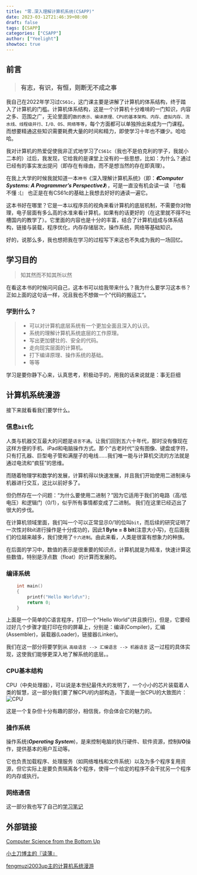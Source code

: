 ```yaml
---
title: "零.深入理解计算机系统(CSAPP)"
date: 2023-03-12T21:46:39+08:00
draft: false
tags: [CSAPP]
categories: ["CSAPP"]
author: ["Yeelight"]
showtoc: true
---
```


## 前言
>
>### 有志，有识，有恒，则断无不成之事

我自己在2022年学习过`CS61c`，这门课主要是讲解了计算机的体系结构，终于踏入了计算机的门槛。计算机体系结构，这是一个计算机十分难啃的一门知识，内容之多、范围之广，无论里面的`数的表示、编译原理、CPU的基本架构、内存、虚拟内存、流水线、线程级并行、I/O、OS、网络等等`，每个方面都可以单独拎出来成为一门课程。而想要精通这些知识需要耗费大量的时间和精力，即使学习十年也不嫌少。哈哈哈。

我对计算机的热爱促使我非正式地学习了`CS61c`（我也不是伯克利的学子，我就小二本的）过后，我发现，它给我的是课堂上没有的一些思想，比如：为什么？通过已经有的事实发出提问（即存在有缘由，而不是想当然的存在即真理）。

在我上大学的时候我就知道一本`神书`《深入理解计算机系统》（即：***《Computer Systems: A Programmer’s Perspective》***），可是一直没有机会读一读 『也看不懂 :(』  也正是在有CS61c的基础上我想去好好的通读一遍它。

这本书好在哪里？它是一本以程序员的视角来看计算机的底层机制，不需要你对物理，电子层面有多么高的水准来看计算机，如果有的话更好的（在这里就不得不吐槽国内的教学了）。它里面的内容也是十分的丰富，结合了计算机组成与体系结构，链接与装载，程序优化，内存存储层次，操作系统，网络等基础知识。

好的，说那么多，我也想把我在学习的过程写下来这也不失成为我的一场回忆。

## 学习目的
>
> 知其然而不知其所以然

在看这本书的时候问问自己，这本书可以给我带来什么？我为什么要学习这本书？正如上面的这句话一样，况且我也不想做一个”代码的搬运工“。

### 学到什么？

> - 可以对计算机底层系统有一个更加全面且深入的认识。
> - 系统的理解计算机系统底层的工作原理。
> - 写出更加健壮的、安全的代码。
> - 走向现实层面的计算机。
> - 打下编译原理、操作系统的基础。
> - 等等

学习是要你静下心来，认真思考，积极动手的，用我的话来说就是：事无巨细

## 计算机系统漫游

接下来就看看我们要学什么。

### 信息`bit`化

人类与机器交互最大的问题是`语言不通`。让我们回到五六十年代，那时没有像现在这样方便的手机、iPad和电脑操作方式。那个"古老时代"没有图像、键盘或字符，只有打孔器、巨型电子管和满屋子的电线......我们唯一能与计算机交流的方法就是通过电流和“疯狂”的思维。

而随着物理学和数学的发展，计算机得以快速发展，并且我们开始使用二进制来与机器进行交互，这比以前好多了。

但仍然存在一个问题：“为什么要使用二进制？”因为它适用于我们的电路（高/低电压）和逻辑门（0/1），似乎所有事情都变成了二进制。 我们在这里已经迈出了很大的步伐。

在计算机领域里面，我们叫一个可以正常显示0/1的位叫`bit`，而后续的研究证明了一次性对8bit进行操作是十分成功的，因此**1 Byte = 8 bit**(注意大小写)，在后面我们的位越来越多，我们使用了`十六进制`。由此来看，人类是很富有想象力的种族。

在后面的学习中，数值的表示是很重要的知识点，计算机就是为精准，快速计算这些数值，特别是浮点数（float）的计算而发展的。

### 编译系统

```c
    int main()
    {
        printf("Hello World\n");
        return 0;
    }
```

上面是一个简单的C语言程序，打印一个"Hello World"(并且换行)，但是，它要经过好几个步骤才能打印在你的屏幕上，分别是：编译(Compiler)，汇编(Assembler)，装载器(Loader)，链接器(Linker)。

我们在这一部分将要学到从 `高级语言 --> 汇编语言 --> 机器语言` 这一过程的具体实现，这使我们能够更深入地了解系统的底层。。

### CPU基本结构

CPU（中央处理器），可以说是本世纪最伟大的发明了，一个小小的芯片装载着人类的智慧，这一部分我们要了解CPU的内部构造，下面是一张CPU的大致图片：
![CPU](/img/CPU.png)

这是一个复杂但十分有趣的部分，相信我，你会体会它的魅力的。

### 操作系统

操作系统(***Operating System***)，是来控制电脑的执行硬件、软件资源，控制**I/O**操作，提供基本的用户互动等。

它也负责加载程序、处理服务（如网络堆栈和文件系统）以及为多个程序复用资源，但它实际上是要负责隔离各个程序，使得一个给定的程序不会干扰另一个程序的内存或执行。

### 网络通信

这一部分我也写了自己的[学习笔记](https://clever-klepon-d14cb6.netlify.app/posts/internet-0/)

## 外部链接

[Computer Science from the Bottom Up](https://www.bottomupcs.com/index.html)

[小土刀博主的『读薄』](https://wdxtub.com/)

[fengmuzi2003up主的计算机系统漫游](https://fengmuzi2003.gitbook.io/csapp3e/)

